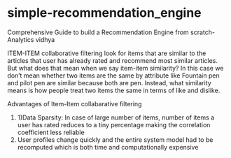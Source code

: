# simple-recommendation_engine
Comprehensive Guide to build a Recommendation Engine from scratch-Analytics vidhya

ITEM-ITEM collaborative filtering look for items that are similar to the articles that user has already rated and recommend most similar articles. 
But what does that mean when we say item-item similarity? 
In this case we don’t mean whether two items are the same by attribute like Fountain pen and pilot pen are similar because both are pen. 
Instead, what similarity means is how people treat two items the same in terms of like and dislike.

Advantages of Item-Item collabarative filtering
1. 1)Data Sparsity: In case of large number of items, number of items a user has rated reduces to a tiny percentage making the correlation coefficient less reliable
2. User profiles change quickly and the entire system model had to be recomputed which is both time and computationally expensive
